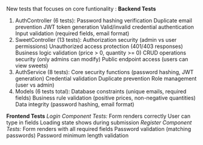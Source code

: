 New tests that focuses on core funtionality :
**Backend Tests**
1. AuthController (6 tests):
Password hashing verification
Duplicate email prevention
JWT token generation
Valid/invalid credential authentication
Input validation (required fields, email format)
2. SweetController (13 tests):
Authorization security (admin vs user permissions)
Unauthorized access protection (401/403 responses)
Business logic validation (price > 0, quantity >= 0)
CRUD operations security (only admins can modify)
Public endpoint access (users can view sweets)
3. AuthService (8 tests):
Core security functions (password hashing, JWT generation)
Credential validation
Duplicate prevention
Role management (user vs admin)
4. Models (6 tests total):
Database constraints (unique emails, required fields)
Business rule validation (positive prices, non-negative quantities)
Data integrity (password hashing, email format)

**Frontend Tests**
*Login Component Tests:*
Form renders correctly
User can type in fields
Loading state shows during submission
*Register Component Tests:*
Form renders with all required fields
Password validation (matching passwords)
Password minimum length validation
